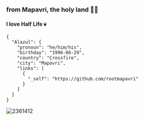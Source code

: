 ### from Mapavri, the holy land 🤘🏼
#### I love Half Life 💀

```
{
  "Alazul": {
    "pronoun": "he/him/his",
    "birthday": "1996-06-29",
    "country": "Crossfire",
    "city": "Mapavri",
    "links": [
      {
        "_self": "https://github.com/rootmapavri"
      }
    ]
  }
}
```

![2361412](https://github.com/user-attachments/assets/4f13b4a9-d25d-43c4-aff6-cac4caeeca82)
